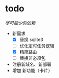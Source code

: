 # todo

*尽可能少的依赖*

- 新需求
    - [x] 替换 sqlite3
    - [ ] 优化定时任务逻辑
    - [x] 精简路由
    - [ ] 替换非必须包
- 注册新域名、新部署
- 增加 新功能（卡片）
